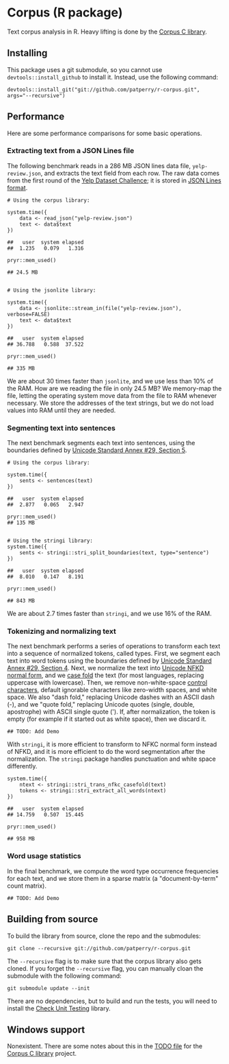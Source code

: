 Corpus (R package)
==================

Text corpus analysis in R. Heavy lifting is done by the
[Corpus C library][corpus].


Installing
----------

This package uses a git submodule, so you cannot use
`devtools::install_github` to install it. Instead, use the following command:

    devtools::install_git("git://github.com/patperry/r-corpus.git", args="--recursive")



Performance
-----------

Here are some performance comparisons for some basic operations.

### Extracting text from a JSON Lines file

The following benchmark reads in a 286 MB JSON lines data file,
`yelp-review.json`, and extracts the text field from each row.
The raw data comes from the first round of the
[Yelp Dataset Challence][yelp]; it is stored in
[JSON Lines format][jsonl].

    # Using the corpus library:

    system.time({
        data <- read_json("yelp-review.json")
        text <- data$text
    })

    ##   user  system elapsed
    ##  1.235   0.079   1.316

    pryr::mem_used()

    ## 24.5 MB


    # Using the jsonlite library:

    system.time({
        data <- jsonlite::stream_in(file("yelp-review.json"), verbose=FALSE)
        text <- data$text
    })

    ##   user  system elapsed
    ## 36.788   0.588  37.522

    pryr::mem_used()

    ## 335 MB

We are about 30 times faster than `jsonlite`, and we use less than 10%
of the RAM.  How are we reading the file in only 24.5 MB?  We memory-map
the file, letting the operating system move data from the file to RAM
whenever necessary. We store the addresses of the text strings, but we
do not load values into RAM until they are needed.


### Segmenting text into sentences

The next benchmark segments each text into sentences, using the boundaries
defined by [Unicode Standard Annex #29, Section 5][sentbreak].

    # Using the corpus library:

    system.time({
        sents <- sentences(text)
    })

    ##   user  system elapsed
    ##  2.877   0.065   2.947

    pryr::mem_used()
    ## 135 MB


    # Using the stringi library:
    system.time({
        sents <- stringi::stri_split_boundaries(text, type="sentence")
    })

    ##   user  system elapsed
    ##  8.010   0.147   8.191

    pryr::mem_used()

    ## 843 MB

We are about 2.7 times faster than `stringi`, and we use 16% of the RAM.



### Tokenizing and normalizing text

The next benchmark performs a series of operations to transform each text into
a sequence of normalized tokens, called types. First, we segment each text
into word tokens using the boundaries defined by
[Unicode Standard Annex #29, Section 4][wordbreak]. Next, we normalize the
text into [Unicode NFKD normal form][nfkd], and we [case fold][casefold]
the text (for most languages, replacing uppercase with lowercase). Then,
we remove non-white-space [control characters][cc], default ignorable
characters like zero-width spaces, and white space. We also "dash fold,"
replacing Unicode dashes with an ASCII dash (-), and we "quote fold,"
replacing Unicode quotes (single, double, apostrophe) with ASCII single
quote ('). If, after normalization, the token is empty (for example if
it started out as white space), then we discard it.

    ## TODO: Add Demo

With `stringi`, it is more efficient to transform to NFKC normal form instead
of NFKD, and it is more efficient to do the word segmentation after the
normalization. The `stringi` package handles punctuation and white space
differently.

    system.time({
        ntext <- stringi::stri_trans_nfkc_casefold(text)
        tokens <- stringi::stri_extract_all_words(ntext)
    })

    ##   user  system elapsed
    ## 14.759   0.507  15.445

    pryr::mem_used()

    ## 958 MB



### Word usage statistics

In the final benchmark, we compute the word type occurrence frequencies for
each text, and we store them in a sparse matrix (a "document-by-term" count
matrix).

    ## TODO: Add Demo


Building from source
--------------------

To build the library from source, clone the repo and the submodules:

    git clone --recursive git://github.com/patperry/r-corpus.git

The `--recursive` flag is to make sure that the corpus library also gets
cloned. If you forget the `--recursive` flag, you can manually cloan
the submodule with the following command:

    git submodule update --init

There are no dependencies, but to build and run the tests, you will need
to install the [Check Unit Testing][check] library.


Windows support
---------------

Nonexistent. There are some notes about this in the [TODO file][windows] for
the [Corpus C library][corpus] project.

[casefold]: https://www.w3.org/International/wiki/Case_folding
[cc]: https://en.wikipedia.org/wiki/C0_and_C1_control_codes
[check]:https://libcheck.github.io/check/
[corpus]: https://github.com/patperry/corpus
[jsonl]: http://jsonlines.org/
[nfkd]: http://unicode.org/reports/tr15/
[sentbreak]: http://unicode.org/reports/tr29/#Sentence_Boundaries
[windows]: https://github.com/patperry/corpus/blob/master/TODO.md
[wordbreak]: http://unicode.org/reports/tr29/#Word_Boundaries
[yelp]: https://www.yelp.com/dataset_challenge
